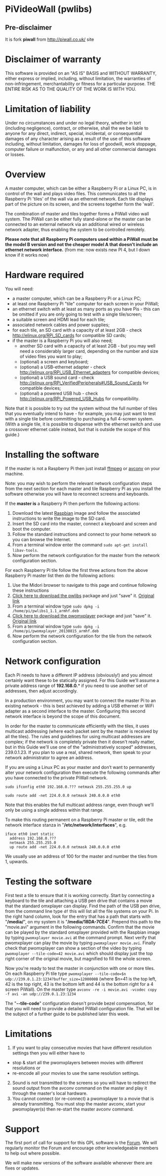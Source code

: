 # PiVideoWall (pwlibs)
## Pre-disclaimer
It is fork **piwall** from http://piwall.co.uk/ site

# Disclaimer of warranty

This software is provided on an "AS IS" BASIS and WITHOUT WARRANTY, either express or implied, including, without limitation, the warranties of non-infringement, merchantability or fitness for a particular purpose. THE ENTIRE RISK AS TO THE QUALITY OF THE WORK IS WITH YOU.

# Limitation of liability

Under no circumstances and under no legal theory, whether in tort (including negligence), contract, or otherwise, shall the we be liable to anyone for any direct, indirect, special, incidental, or consequential damages of any character arising as a result of the use of this software including, without limitation, damages for loss of goodwill, work stoppage, computer failure or malfunction, or any and all other commercial damages or losses.

# Overview

A master computer, which can be either a Raspberry Pi or a Linux PC, is in control of the wall and plays video files.  This communicates to all the Raspberry Pi 'tiles' of the wall via an ethernet network.  Each tile displays part of the picture on its screen, and the screens together form the 'wall'.

The combination of master and tiles together forms a PiWall video wall system.  The PiWall can be either fully stand-alone or the master can be connected to an external network via an additional wired or wireless network adapter, thus enabling the system to be controlled remotely.

**Please note that all Raspberry Pi computers used within a PiWall must be the model B version and not the cheaper model A that doesn't include an ethernet network interface.** (from me: now exists new PI 4, but I down know if it works now)
 
# Hardware required

You will need:

- a master computer, which can be a Raspberry Pi or a Linux PC;
- at least one Raspberry Pi "tile" computer for each screen in your PiWall;
- an ethernet switch with at least as many ports as you have Pis - this can be omitted if you are only going to test with a single tile/screen;
- a suitable screen and HDMI lead for each tile;
- associated network cables and power supplies;
- for each tile, an SD card with a capacity of at least 2GB - check http://elinux.org/RPi_SD_cards for compatible SD cards;
- if the master is a Raspberry Pi you will also need;
  - another SD card with a capacity of at least 2GB - but you may well need a considerably larger card, depending on the number and size of video files you want to play;
  - (optional) a screen and keyboard;
  - (optional) a USB-ethernet adapter - check http://elinux.org/RPi_USB_Ethernet_adapters for compatible devices;
  - (optional) a USB sound card - check http://elinux.org/RPi_VerifiedPeripherals#USB_Sound_Cards for compatible devices;
  - (optional) a powered USB hub - check http://elinux.org/RPi_Powered_USB_Hubs for compatibility.

Note that it is possible to try out the system without the full number of tiles that you eventually intend to have - for example, you may just want to test with a single tile before committing to purchasing a full 4-screen system.  (With a single tile, it is possible to dispense with the ethernet switch and use a crossover ethernet cable instead, but that is outside the scope of this guide.)

# Installing the software

If the master is not a Raspberry Pi then just install [ffmpeg](http://ffmpeg.org/download.html) or [avconv](https://libav.org/avconv.html) on your machine.

Note: you may wish to perform the relevant network configuration steps from the next section for each master and tile Raspberry Pi as you install the software otherwise you will have to reconnect screens and keyboards.

If the **master is** a Raspberry Pi then perform the following actions:

1. Download the latest [Raspbian](https://www.raspberrypi.org/software/) image and follow the associated instructions to write the image to the SD card.
2. Insert the SD card into the master, connect a keyboard and screen and boot the computer.
3. Follow the standard instructions and connect to your home network so you can browse the Internet.
4. From a terminal window enter the command `sudo apt-get install libav-tools`.
5. Now perform the network configuration for the master from the network configuration section.

For each Raspberry Pi tile follow the first three actions from the above Raspberry Pi master list then do the following actions:

1. Use the Midori browser to navigate to this page and continue following these instructions
2. [Click here to download the pwlibs](https://github.com/linotex/PiVideoWall-pwlibs/raw/main/build/pwlibs1_1.1_armhf.deb) package and just "save" it. [Original link](http://dl.piwall.co.uk/pwlibs1_1.1_armhf.deb)
3. From a terminal window type `sudo dpkg -i /home/pi/pwlibs1_1.1_armhf.deb`
4. [Click here to download the pwomxplayer](https://github.com/linotex/PiVideoWall-pwomxplayer/raw/main/build/pwomxplayer_20130815_armhf.deb) package and just "save" it. [Original link](http://dl.piwall.co.uk/pwomxplayer_20130815_armhf.deb)
5. From a terminal window type `sudo dpkg -i /home/pi/pwomxplayer_20130815_armhf.deb`
6. Now perform the network configuration for the tile from the network configuration section.

# Network configuration

Each Pi needs to have a different IP address (obviously!) and you almost certainly want these to be statically assigned.  For this Guide we'll assume a private address range of **192.168.0.*** if you need to use another set of addresses, then adjust accordingly.

In a production environment, you may want to connect the master Pi to an existing network - this is best achieved by adding a USB ethernet or WiFi adapter as a second interface to the master. Configuring this second network interface is beyond the scope of this document.

In order for the master to communicate efficiently with the tiles, it uses multicast addressing (where each packet sent by the master is received by all the tiles).  The rules and guidelines for using multicast addresses are complex; if the network is completely private then it doesn't really matter, but in this Guide we'll use one of the "administratively scoped" addresses, 239.0.1.23.  If you plan to use a real, shared network, then speak to your network administrator to agree an address.

If you are using a Linux PC as your master and don’t want to permanently alter your network configuration then execute the following commands after you have connected to the private PiWall network.

`sudo ifconfig eth0 192.168.0.??? netmask 255.255.255.0 up`

`sudo route add -net 224.0.0.0 netmask 240.0.0.0 eth0`
 
Note that this enables the full multicast address range, even though we'll only be using a single address within that range.

To make this routing permanent on a Raspberry Pi master or tile, edit the network interface stanza in "**/etc/network/interfaces**", e.g.

```
iface eth0 inet static
  address 192.168.0.???   
  netmask 255.255.255.0   
  up route add -net 224.0.0.0 netmask 240.0.0.0 eth0
```

We usually use an address of 100 for the master and number the tiles from 1, upwards.

# Testing the software

First test a tile to ensure that it is working correctly. Start by connecting a keyboard to the tile and attaching a USB pen drive that contains a movie that the standard omxplayer can display. Find the path of the USB pen drive, from the command line type `df` this will list all the file systems on your Pi. In the right hand column, look for the entry that has a path that starts with "**/media/**", on my system it is "**/media/18DA-7CE4**". Prepend this path to the "movie.avi" argument in the following commands. Confirm that the movie can be played by the standard omxplayer provided with the Raspbian image by typing `pwomxplayer movie.avi` at the command prompt. Next verify that pwomxplayer can play the movie by typing `pwomxplayer movie.avi`. Finally check that pwomxplayer can show a section of the video by typing `pwomxplayer --tile-code=42 movie.avi` which should display just the top right corner of the original movie, but magnified to fill the whole screen.

Now you're ready to test the master in conjunction with one or more tiles. On each Raspberry Pi tile type `pwomxplayer --tile-code=$n udp://239.0.1.23:1234?buffer_size=1200000B` (where $n=41 is the top left, 42 is the top right, 43 is the bottom left and 44 is the bottom right for a 4 screen PiWall). On the master type `avconv -re -i movie.avi -vcodec copy -f avi -an udp://239.0.1.23:1234`

The "**--tile-code**" configuration doesn't provide bezel compensation, for that you will need to provide a detailed PiWall configuration file. That will be the subject of a further guide to be published later this week.

# Limitations

1. If you want to play consecutive movies that have different resolution settings then you will either have to
  - stop & start all the pwomxplayers between movies with different resolutions or
  - re-encode all your movies to use the same resolution settings.
2. Sound is not transmitted to the screens so you will have to redirect the sound output from the avconv command on the master and play it through the master's local hardware.
3. You cannot connect (or re-connect) a pwomxplayer to a movie that is already transmitting. You must stop the master avconv, start your pwomxplayer(s) then re-start the master avconv command.

# Support

The first port of call for support for this GPL software is the [Forum](https://groups.google.com/g/piwall-users). We will regularly monitor the Forum and encourage other knowledgeable members to help out where possible.

We will make new versions of the software available whenever there are fixes or updates.

